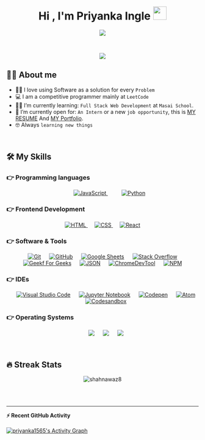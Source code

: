 <h1 align="center">Hi , I'm Priyanka Ingle <img src="https://media.giphy.com/media/hvRJCLFzcasrR4ia7z/giphy.gif" width="35"></h1>
<p align="center">
  <a href="https://github.com/DenverCoder1/readme-typing-svg"><img src="https://readme-typing-svg.herokuapp.com?lines=learning+Full+Stack+Web+Development+at+Masai+School;Competitive+Programmer;DS%20|%20Algorithms%20|%20OOP%20;Always%20learning%20new%20things&center=true&width=1000&height=100"></a>
</p>


<br>

<p align="center"> 
	<img src="http://hits.dwyl.com/shahnawaz8/ABSphreak.svg">

</p>


## :sassy_man:  About me
- :technologist: I love using Software as a solution for every `Problem`
- :computer: I am a competitive programmer mainly at `LeetCode`
- :student: I’m currently learning: `Full Stack Web Development` at `Masai School`.
- :thinking: I’m currently open for: `An Intern` or a new `job opportunity`, this is [MY RESUME](https://drive.google.com/file/d/1ePfWgRhbv8M0xUPGHgeqKHvnKTCs_ksE/view?usp=sharing) And [MY Portfolio]().
- :nerd_face: Always `learning new things`

<br>
<!-- <h2>Contribution</h2>

![snake gif](https://github.com/priyanka1565/priyanka1565/blob/output/github-contribution-grid-snake.gif)
 -->

## 📊 Github Stats



  <summary><b>💻 GitHub Profile Stats</b></summary>
  <br/>
  <p align="center">
    <a href="https://github.com/priyanka1565/github-readme-stats"><img alt="priyanka1565's Github Stats" src="https://github-readme-stats.vercel.app/api?username=priyanka1565&show_icons=true&count_private=true&theme=algolia" height="192px"/></a>
<br/>
  </p>

----


## <img src="https://media.giphy.com/media/iY8CRBdQXODJSCERIr/giphy.gif" width="30px"> Connect with me
<p align="center">
	<a href="mailto:priyankaingle250@gmail.com"><img img src="https://img.shields.io/badge/gmail-%23EA4335.svg?style=plastic&logo=gmail&logoColor=white" alt="Gmail"/></a>
	<a href="https://github.com/priyanka1565"><img src="https://img.shields.io/badge/github-%23181717.svg?style=plastic&logo=github&logoColor=white" alt="GitHub"/></a>
	<a href="https://wa.me/9146775662"><img src="https://img.shields.io/badge/whatsapp-%2325D366.svg?style=plastic&logo=whatsapp&logoColor=white" alt="Whatsapp"/></a>
	<a href="https://www.linkedin.com/in/priyanka-ingle-05b623231/"><img src="https://img.shields.io/badge/linkedin-%230A66C2.svg?style=plastic&logo=linkedin&logoColor=white" alt="LinkedIn"/></a>
<!-- 	<a href="https://www.facebook.com/priyanka356"><img src="https://img.shields.io/badge/facebook-%231877F2.svg?style=plastic&logo=facebook&logoColor=white" alt="Facebook"/></a> -->
<!-- 	<a href="https://www.instagram.com/priyanka.offical25/"><img src="https://img.shields.io/badge/instagram-%23E4405F.svg?style=plastic&logo=instagram&logoColor=white" alt="Instagram"/></a> -->
</p>




## 🛠️ My Skills

### 👉 Programming languages

<p align="center"> 
  &emsp; 
  <a href="https://www.cprogramming.com/" target="_blank"> 
  </a> 
  &emsp;
  <a href="https://developer.mozilla.org/en-US/docs/Web/JavaScript" target="_blank"> 
     <img alt="JavaScript" src="https://img.shields.io/badge/JavaScript%20-%23F7DF1E.svg?style=plastic&logo=javascript&logoColor=black">
   </a>
  &emsp;
  <a href="https://www.java.com" target="_blank"> 
  </a>
  &emsp;
   <a href="https://www.python.org" target="_blank">
    <img alt="Python" src="https://img.shields.io/badge/Python%20-%2314354C.svg?style=plastic&logo=python&logoColor=white">
  </a>
</p>

### 👉 Frontend Development
<p align="center"> 
  &emsp; 
  <a href="https://www.w3.org/html/" target="_blank"> 
   <img alt="HTML" src="https://img.shields.io/badge/HTML5%20-%23E34F26.svg?style=plastic&logo=html5&logoColor=white">
  </a>   
  &emsp;
  <a href="https://www.w3schools.com/css/" target="_blank">
    <img alt="CSS" src="https://img.shields.io/badge/CSS%20-%231572B6.svg?style=plastic&logo=css3&logoColor=white">
  </a> 
	  &emsp;
    <a href="#"><img alt="React" src="https://img.shields.io/badge/React%20-%2334A853.svg?style=plastic&logo=react&logoColor=cyan"></a>
  &emsp;

	
	
	

</p>

 ### 👉 Software & Tools
 
<p align="center">
  &emsp;
    <a href="#"><img alt="Git" src="https://img.shields.io/badge/Git%20-%23F05033.svg?style=plastic&logo=git&logoColor=white"></a>
  &emsp;
    <a href="#"><img alt="GitHub" src="https://img.shields.io/badge/github-%23181717.svg?style=plastic&logo=github&logoColor=white"></a>
  &emsp;
    <a href="#"><img alt="Google Sheets" src="https://img.shields.io/badge/Google%20Sheets%20-%2334A853.svg?style=plastic&logo=google%20sheets&logoColor=white"></a>
  &emsp;
    <a href="#"><img alt="Stack Overflow" src="https://img.shields.io/badge/-Stack%20Overflow-FE7A16?style=plastic&logo=stack-overflow&logoColor=white"></a>
  &emsp;
    <a href="#"><img alt="Geekf For Geeks" src="https://img.shields.io/badge/geeksforgeeks-%230F9D58.svg?style=plastic&logo=geeksforgeeks&logoColor=white"></a>
  &emsp;
    <a href="#"><img alt="JSON" img src="https://img.shields.io/badge/json-%23000000.svg?style=plastic&logo=json&logoColor=white"></a>
	 &emsp;
    <a href="#"><img alt="ChromeDevTool" src="https://img.shields.io/badge/ChromeDevTool-%232C2255.svg?&style=plastic&logo=chromedevtool%20ide&logoColor=white" /></a>
	&emsp;
    <a href="#"><img alt="NPM" src="https://img.shields.io/badge/Npm-%2343B02A.svg?&style=plastic&logo=npm&logoColor=white"></a>
</p>

 ### 👉 IDEs
 
<p align="center">
  &emsp;
    <a href="#"><img alt="Visual Studio Code" src="https://img.shields.io/badge/Visual%20Studio%20Code-0078d7.svg?style=plastic&logo=visual-studio-code&logoColor=white"></a>
	 &emsp;
    <a href="#"><img alt="Jupyter Notebook" src="https://img.shields.io/badge/Jupyter%20Notebook-000000?style=plastic&logo=jupyter%20notebook&logoColor=white"></a>
	 &emsp;
    <a href="#"><img alt="Codepen" src="https://img.shields.io/badge/Codepen-%235586A4.svg?style=plastic&logo=codepen&logoColor=white"></a>
  &emsp;
    <a href="#"><img alt="Atom" src="https://img.shields.io/badge/Atom-%2366595C.svg?&style=plastic&logo=atom&logoColor=white" /></a>
	 &emsp;
    <a href="#"><img alt="Codesandbox" src="https://img.shields.io/badge/Codesandbox-%23181717.svg?&style=plastic&logo=codesandbox&logoColor=white" /></a>
 
</p>

<!--  ### 👉 Competitive Programming & Problem Solving
 
<p align="center">
  &emsp;
    <a href="#"><img alt = "Codeforces" src="https://img.shields.io/badge/codeforces%20-%231F8ACB.svg?style=plastic&logo=codeforces&logoColor=white" /></a>	
  &emsp;
    <a href="#"><img alt = "Leetcode" src="https://img.shields.io/badge/leetcode%20-%23FFA116.svg?style=plastic&logo=leetcode&logoColor=black" /></a>
  &emsp;
    <a href="#"><img alt = "Huckerrank" src="https://img.shields.io/badge/hackerrank-%232EC866.svg?style=plastic&logo=hackerrank&logoColor=white" /></a>
  &emsp;
    <a href="#"><img alt = "CodeChef" src="https://img.shields.io/badge/codechef-%235B4638.svg?style=plastic&logo=codechef&logoColor=white" /></a>
  &emsp;
    <a href="#"><img alt = "Google" src="https://img.shields.io/badge/google-%234285F4.svg?style=plastic&logo=google&logoColor=white" /></a>
  &emsp;
    <a href="#"><img alt = "Codin Game" src="https://img.shields.io/badge/codingame-%23F2BB13.svg?&style=plastic&logo=codingame&logoColor=black" /></a>
</p> -->

 ### 👉 Operating Systems
 
<p align="center">
  &emsp;
    <a href="#"><img src="https://img.shields.io/badge/Linux-FCC624?style=plastic&logo=linux&logoColor=black"></a>
  &emsp;
    <a href="#"><img src="https://img.shields.io/badge/Ubuntu-E95420?style=plastic&logo=ubuntu&logoColor=white"></a>
  &emsp;
    <a href="#"><img src="https://img.shields.io/badge/Windows-0078D6?style=plastic&logo=windows&logoColor=white"></a>	  
</p>

<br/>


## 🔥 Streak Stats
<p align="center"><img src="https://github-readme-streak-stats.herokuapp.com/?user=shahnawaz8&theme=algolia" alt="shahnawaz8" /></p>

<br>
<br>

----

  <summary><b>⚡ Recent GitHub Activity</b></summary>
  <br/>
   <a href="https://github.com/priyanka1565"><img alt="priyanka1565's Activity Graph" src="https://activity-graph.herokuapp.com/graph?username=priyanka1565&custom_title=priyanka1565's%20Contribution%20Graph&theme=react-dark" /></a>
  <br/>


<br/>
